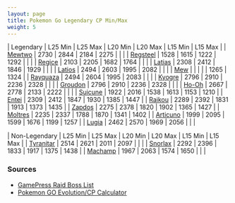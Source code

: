 ```yaml
---
layout: page
title: Pokemon Go Legendary CP Min/Max
weight: 5
---
```


| Legendary  |  L25 Min  |  L25 Max  |  L20 Min  |  L20 Max  |  L15 Min  |  L15 Max  |
| [Mewtwo](https://db.pokemongohub.net/pokemon/150)  | 2730 | 2844 | 2184 | 2275 | | |
| [Regsteel](https://db.pokemongohub.net/pokemon/379)  | 1528 | 1615 | 1222 | 1292 | | |
| [Regice](https://db.pokemongohub.net/pokemon/378)  | 2103 | 2205 | 1682 | 1764 | | |
| [Latias](https://db.pokemongohub.net/pokemon/380)  | 2308 | 2412 | 1846 | 1929 | | |
| [Latios](https://db.pokemongohub.net/pokemon/381)  | 2494 | 2603 | 1995 | 2082 | | |
| [Mew](https://db.pokemongohub.net/pokemon/151)  |  |  |  |  | 1265 | 1324 |
| [Rayquaza](https://db.pokemongohub.net/pokemon/384)  | 2494 | 2604 | 1995 | 2083 | | |
| [Kyogre](https://db.pokemongohub.net/pokemon/382)  | 2796 | 2910 | 2236 | 2328 | | |
| [Groudon](https://db.pokemongohub.net/pokemon/383)  | 2796 | 2910 | 2236 | 2328 | | |
| [Ho-Oh](https://db.pokemongohub.net/pokemon/250)  | 2667 | 2778 | 2133 | 2222 | | |
| [Suicune](https://db.pokemongohub.net/pokemon/245)  | 1922 | 2016 | 1538 | 1613 | 1153 | 1210 |
| [Entei](https://db.pokemongohub.net/pokemon/244)  | 2309 | 2412 | 1847 | 1930 | 1385 | 1447 |
| [Raikou](https://db.pokemongohub.net/pokemon/243)  | 2289 | 2392 | 1831 | 1913 | 1373 | 1435 |
| [Zapdos](https://db.pokemongohub.net/pokemon/145)  | 2275 | 2378 | 1820 | 1902 | 1365 | 1427 |
| [Moltres](https://db.pokemongohub.net/pokemon/146)  | 2235 | 2337 | 1788 | 1870 | 1341 | 1402 |
| [Articuno](https://db.pokemongohub.net/pokemon/144)  | 1999 | 2095 | 1599 | 1676 | 1199 | 1257 |
| [Lugia](https://db.pokemongohub.net/pokemon/249)  | 2462 | 2570 | 1969 | 2056 | | |

| Non-Legendary  |  L25 Min  |  L25 Max  |  L20 Min  |  L20 Max  |  L15 Min  |  L15 Max  |
| [Tyranitar](https://db.pokemongohub.net/pokemon/248)  | 2514 | 2621 | 2011 | 2097 | | |
| [Snorlax](https://db.pokemongohub.net/pokemon/248)  | 2292 | 2396 | 1833 | 1917 | 1375 | 1438 |
| [Machamp](https://db.pokemongohub.net/pokemon/68)  | 1967 | 2063 | 1574 | 1650 | | |

### Sources
- [GamePress Raid Boss List](https://pokemongo.gamepress.gg/raid-boss-list)
- [Pokemon GO Evolution/CP Calculator](https://pokemongo.gamepress.gg/cpcalc#/)
